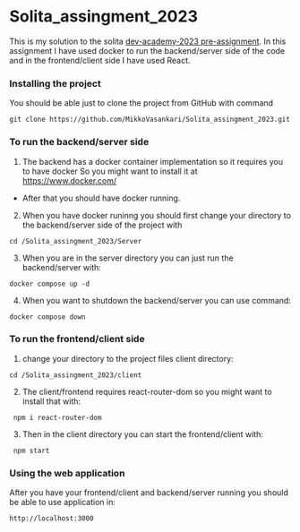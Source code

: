 # Solita_assingment_2023
This is my solution to the solita [dev-academy-2023 pre-assignment](https://github.com/solita/dev-academy-2023-exercise). 
In this assignment I have used docker to run the backend/server side of the code and in the frontend/client side I have used React.

### Installing the project
You should be able just to clone the project from GitHub with command
```
git clone https://github.com/MikkoVasankari/Solita_assingment_2023.git 
```

### To run the backend/server side
1. The backend has a docker container implementation so it requires you to have docker
So you might want to install it at https://www.docker.com/
 - After that you should have docker running.

2. When you have docker runinng you should first change your directory to the backend/server side of the project with 
```
cd /Solita_assingment_2023/Server
```
3. When you are in the server directory you can just run the backend/server with:
```
docker compose up -d
```
4. When you want to shutdown the backend/server you can use command:
```
docker compose down
```

### To run the frontend/client side

1. change your directory to the project files client directory:
```
cd /Solita_assingment_2023/client
```
2. The client/frontend requires react-router-dom so you might want to install that with:
```
 npm i react-router-dom
```
3. Then in the client directory you can start the frontend/client with:
```
 npm start
```


### Using the web application
After you have your frontend/client and backend/server running you should be able to use application in:
```
http://localhost:3000
```


